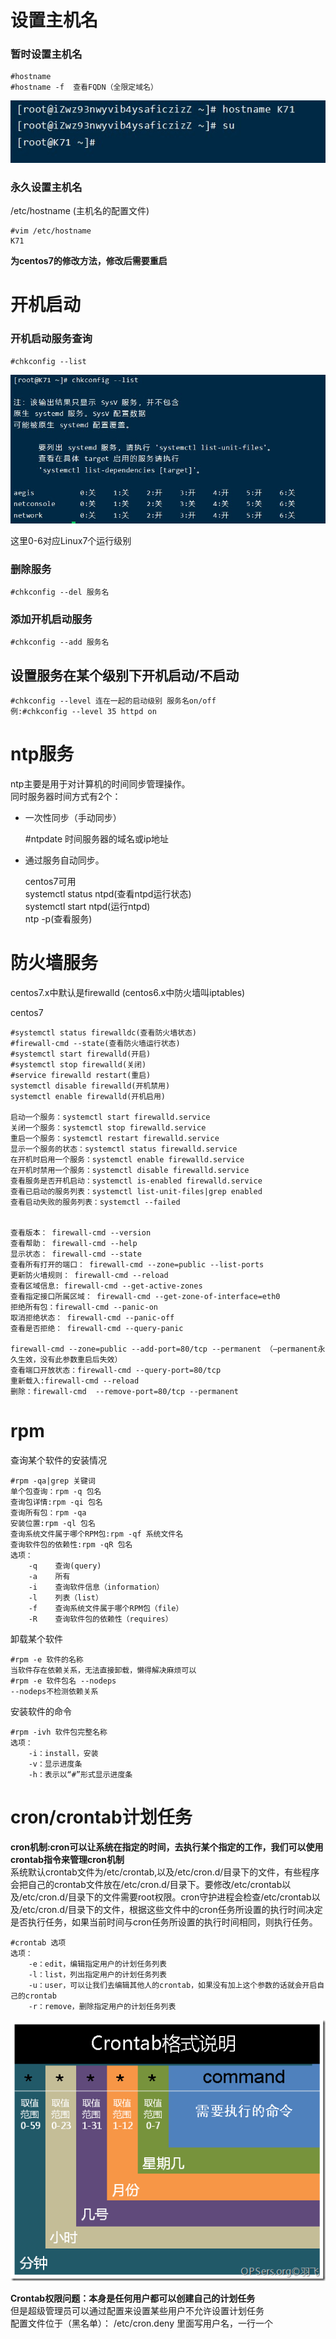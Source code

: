 # 设置主机名

### 暂时设置主机名

    #hostname  
    #hostname -f  查看FQDN（全限定域名）
![](image/服务2/hostname.jpg)

### 永久设置主机名  

/etc/hostname	(主机名的配置文件)

    #vim /etc/hostname
    K71
**为centos7的修改方法，修改后需要重启**


# 开机启动

### 开机启动服务查询  

    #chkconfig --list
![](image/服务2/chkconfig--list.jpg)

这里0-6对应Linux7个运行级别

### 删除服务

    #chkconfig --del 服务名

 ### 添加开机启动服务

    #chkconfig --add 服务名

## 设置服务在某个级别下开机启动/不启动

    #chkconfig --level 连在一起的启动级别 服务名on/off
    例:#chkconfig --level 35 httpd on

# ntp服务
ntp主要是用于对计算机的时间同步管理操作。  
同时服务器时间方式有2个：
* 一次性同步（手动同步）  

    #ntpdate 时间服务器的域名或ip地址

* 通过服务自动同步。
  
    
    centos7可用  
    systemctl status ntpd(查看ntpd运行状态)  
    systemctl start ntpd(运行ntpd)  
    ntp -p(查看服务)


# 防火墙服务

centos7.x中默认是firewalld
(centos6.x中防火墙叫iptables)

centos7

    #systemctl status firewalldc(查看防火墙状态)
    #firewall-cmd --state(查看防火墙运行状态)
    #systemctl start firewalld(开启)
    #systemctl stop firewalld(关闭)
    #service firewalld restart(重启)
    systemctl disable firewalld(开机禁用)
    systemctl enable firewalld(开机启用)

    启动一个服务：systemctl start firewalld.service
    关闭一个服务：systemctl stop firewalld.service
    重启一个服务：systemctl restart firewalld.service
    显示一个服务的状态：systemctl status firewalld.service
    在开机时启用一个服务：systemctl enable firewalld.service
    在开机时禁用一个服务：systemctl disable firewalld.service
    查看服务是否开机启动：systemctl is-enabled firewalld.service
    查看已启动的服务列表：systemctl list-unit-files|grep enabled
    查看启动失败的服务列表：systemctl --failed


    查看版本： firewall-cmd --version
    查看帮助： firewall-cmd --help
    显示状态： firewall-cmd --state
    查看所有打开的端口： firewall-cmd --zone=public --list-ports
    更新防火墙规则： firewall-cmd --reload
    查看区域信息: firewall-cmd --get-active-zones
    查看指定接口所属区域： firewall-cmd --get-zone-of-interface=eth0
    拒绝所有包：firewall-cmd --panic-on
    取消拒绝状态： firewall-cmd --panic-off
    查看是否拒绝： firewall-cmd --query-panic

    firewall-cmd --zone=public --add-port=80/tcp --permanent （–permanent永久生效，没有此参数重启后失效）
    查看端口开放状态：firewall-cmd --query-port=80/tcp
    重新载入:firewall-cmd --reload
    删除：firewall-cmd  --remove-port=80/tcp --permanent

# rpm

查询某个软件的安装情况

    #rpm -qa|grep 关键词
    单个包查询：rpm -q 包名  
    查询包详情:rpm -qi 包名 
    查询所有包：rpm -qa  
    安装位置:rpm -ql 包名 
    查询系统文件属于哪个RPM包:rpm -qf 系统文件名  
    查询软件包的依赖性:rpm -qR 包名 
    选项：
	    -q    查询(query)
        -a    所有
        -i    查询软件信息（information）
        -l    列表（list）
        -f    查询系统文件属于哪个RPM包（file）
        -R    查询软件包的依赖性（requires）

卸载某个软件

    #rpm -e 软件的名称
    当软件存在依赖关系，无法直接卸载，懒得解决麻烦可以
    #rpm -e 软件包名 --nodeps
    --nodeps不检测依赖关系

安装软件的命令

    #rpm -ivh 软件包完整名称
    选项：
	    -i：install，安装
	    -v：显示进度条
	    -h：表示以“#”形式显示进度条


# cron/crontab计划任务

**cron机制:cron可以让系统在指定的时间，去执行某个指定的工作，我们可以使用crontab指令来管理cron机制**  
系统默认crontab文件为/etc/crontab,以及/etc/cron.d/目录下的文件，有些程序会把自己的crontab文件放在/etc/cron.d/目录下。要修改/etc/crontab以及/etc/cron.d/目录下的文件需要root权限。cron守护进程会检查/etc/crontab以及/etc/cron.d/目录下的文件，根据这些文件中的cron任务所设置的执行时间决定是否执行任务，如果当前时间与cron任务所设置的执行时间相同，则执行任务。

    #crontab 选项
    选项：
		-e：edit，编辑指定用户的计划任务列表
		-l：list，列出指定用户的计划任务列表
		-u：user，可以让我们去编辑其他人的crontab，如果没有加上这个参数的话就会开启自己的crontab
		-r：remove，删除指定用户的计划任务列表
![](image/服务2/crontab.png)

**Crontab权限问题：本身是任何用户都可以创建自己的计划任务**  
但是超级管理员可以通过配置来设置某些用户不允许设置计划任务  
配置文件位于（黑名单）：
	/etc/cron.deny			里面写用户名，一行一个
